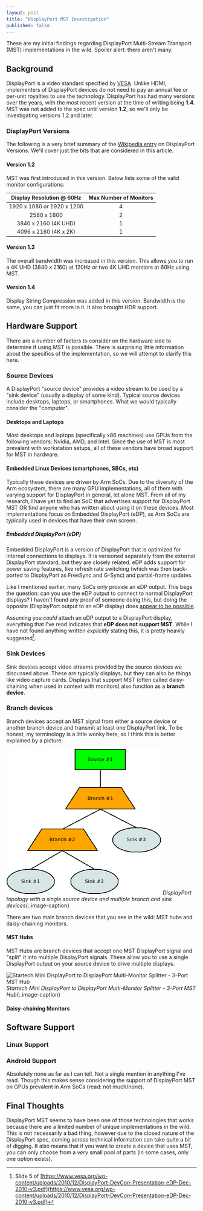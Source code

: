 ```yaml
---
layout: post
title: "DisplayPort MST Investigation"
published: false
---
```


These are my initial findings regarding DisplayPort Multi-Stream Transport (MST) implementations in the wild. Spoiler alert: there aren't many.


## Background

DisplayPort is a video standard specified by [VESA](https://www.vesa.org/displayport-developer/about-displayport/). Unlike HDMI, implementers of DisplayPort devices do not need to pay an annual fee or per-unit royalties to use the technology. DisplayPort has had many versions over the years, with the most recent version at the time of writing being **1.4**. MST was not added to the spec until version **1.2**, so we'll only be investigating versions 1.2 and later.

### DisplayPort Versions

The following is a very brief summary of the [Wikipedia entry](https://en.wikipedia.org/wiki/DisplayPort#Versions) on DisplayPort Versions. We'll cover just the bits that are considered in this article.

#### Version 1.2

MST was first introduced in this version. Below lists some of the valid monitor configurations:

| Display Resolution @ 60Hz | Max Number of Monitors |
|:-------------:|:-------------:|
| 1920 x 1080 *or* 1920 x 1200 | 4 |
| 2560 x 1600 | 2 |
| 3840 x 2160 (4K UHD) | 1 |
| 4096 x 2160  (4K x 2K) | 1 |

#### Version 1.3

The overall bandwidth was increased in this version. This allows you to run a 4K UHD (3840 x 2160) at 120Hz or two 4K UHD monitors at 60Hz using MST.

#### Version 1.4

Display String Compression was added in this version. Bandwidth is the same, you can just fit more in it. It also brought HDR support.



## Hardware Support

There are a number of factors to consider on the hardware side to determine if using MST is possible. There is surprising little information about the specifics of the implementation, so we will attempt to clarify this here.

### Source Devices

A DisplayPort "source device" provides a video stream to be used by a "sink device" (usually a display of some kind). Typical source devices include desktops, laptops, or smartphones. What we would typically consider the "computer".

#### Desktops and Laptops

Most desktops and laptops (specifically x86 machines) use GPUs from the following vendors: Nvidia, AMD, and Intel. Since the use of MST is most prevalent with workstation setups, all of these vendors have broad support for MST in hardware.

#### Embedded Linux Devices (smartphones, SBCs, etc)

Typically these devices are driven by Arm SoCs. Due to the diversity of the Arm ecosystem, there are many GPU implementations, all of them with varying support for DisplayPort in general, let alone MST. From all of my research, I have yet to find an SoC that advertises support for DisplayPort MST OR find anyone who has written about using it on these devices. Most implementations focus on Embedded DisplayPort (eDP), as Arm SoCs are typically used in devices that have their own screen.

##### Embedded DisplayPort (eDP)

Embedded DisplayPort is a version of DisplayPort that is optimized for internal connections to displays. It is versioned separately from the external DisplayPort standard, but they are closely related. eDP adds support for power saving features, like refresh rate switching (which was then back-ported to DisplayPort as FreeSync and G-Sync) and partial-frame updates.

Like I mentioned earlier, many SoCs only provide an eDP output. This begs the question: can you use the eDP output to connect to normal DisplayPort displays? I haven't found any proof of someone doing this, but doing the opposite (DisplayPort output to an eDP display) does [appear to be possible](http://emerythacks.blogspot.com/2013/04/connecting-ipad-retina-lcd-to-pc.html).

Assuming you *could* attach an eDP output to a DisplayPort display, everything that I've read indicates that **eDP does not support MST**. While I have not found anything written *explicitly* stating this, it is pretty heavily suggested[^edp_pres].

### Sink Devices

Sink devices accept video streams provided by the source devices we discussed above. These are typically displays, but they can also be things like video capture cards. Displays that support MST (often called daisy-chaining when used in context with monitors) also function as a **branch device**.

### Branch devices

Branch devices accept an MST signal from either a source device or another branch device and transmit at least one DisplayPort link. To be honest, my terminology is a little wonky here, so I think this is better explained by a picture:

![DisplayPort MST: source, sink, and branch devices](/assets/displayport_mst.png "DisplayPort MST: source, sink, and branch devices")
_DisplayPort topology with a single source device and multiple branch and sink devices_{:.image-caption}

There are two main branch devices that you see in the wild: MST hubs and daisy-chaining monitors.

#### MST Hubs

MST Hubs are branch devices that accept one MST DisplayPort signal and "split" it into multiple DisplayPort signals. These allow you to use a single DisplayPort output on your source device to drive multiple displays.

![Startech Mini DisplayPort to DisplayPort Multi-Monitor Splitter - 3-Port MST Hub](https://sgcdn.startech.com/005329/media/products/gallery_large/MSTMDP123DP.main.jpg "Startech Mini DisplayPort to DisplayPort Multi-Monitor Splitter - 3-Port MST Hub")
_Startech Mini DisplayPort to DisplayPort Multi-Monitor Splitter - 3-Port MST Hub_{:.image-caption}

#### Daisy-chaining Monitors

## Software Support

### Linux Support

### Android Support

Absolutely none as far as I can tell. Not a single mention in anything I've read. Though this makes sense considering the support of DisplayPort MST on GPUs prevalent in Arm SoCs (read: not much/none).

## Final Thoughts

DisplayPort MST seems to have been one of those technologies that works because there are a limited number of unique implementations in the wild. This is not necessarily a bad thing, however due to the closed nature of the DisplayPort spec, coming across technical information can take quite a bit of digging. It also means that if you want to create a device that uses MST, you can only choose from a *very* small pool of parts (in some cases, only one option exists).

[^edp_pres]: Slide 5 of [https://www.vesa.org/wp-content/uploads/2010/12/DisplayPort-DevCon-Presentation-eDP-Dec-2010-v3.pdf](https://www.vesa.org/wp-content/uploads/2010/12/DisplayPort-DevCon-Presentation-eDP-Dec-2010-v3.pdf)
